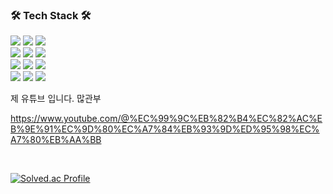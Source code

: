 <h3><b>🛠 Tech Stack 🛠</b></h3>
<div align=left> 
<img src="https://img.shields.io/badge/Kotlin-7F52FF?style=for-the-badge&logo=Kotlin&logoColor=white"/>
<img src="https://img.shields.io/badge/c++-00599C?style=for-the-badge&logo=c%2B%2B&logoColor=white"/>
<img src="https://img.shields.io/badge/Python-3766AB?style=for-the-badge&logo=Python&logoColor=white"/>
    <br>
<img src="https://img.shields.io/badge/Java-007396?style=for-the-badge&logo=OpenJDK&logoColor=white"> 
<img src="https://img.shields.io/badge/mysql-4479A1?style=for-the-badge&logo=mysql&logoColor=white"> 
<img src="https://img.shields.io/badge/flask-000000?style=for-the-badge&logo=flask&logoColor=white">
    <br>
<img src="https://img.shields.io/badge/streamlit%20-%23FF0000.svg?style=for-the-badge&logo=streamlit&logoColor=white">
<img src="https://img.shields.io/badge/javascript-F7DF1E?style=for-the-badge&logo=javascript&logoColor=black"> 
<img src="https://img.shields.io/badge/react-61DAFB?style=for-the-badge&logo=react&logoColor=black">
    <br>
<img src="https://img.shields.io/badge/Typescript-3178C6?style=for-the-badge&logo=Typescript&logoColor=white"/>
<img src="https://img.shields.io/badge/Next.js-000000?style=for-the-badge&logo=Next.js&logoColor=white"/>
<img src="https://img.shields.io/badge/Nest.js-E0234E?style=for-the-badge&logo=nestjs&logoColor=white"/>
</div>

제 유튜브 입니다.
많관부

https://www.youtube.com/@%EC%99%9C%EB%82%B4%EC%82%AC%EB%9E%91%EC%9D%80%EC%A7%84%EB%93%9D%ED%95%98%EC%A7%80%EB%AA%BB

<br>

[![Solved.ac Profile](http://mazassumnida.wtf/api/mini/generate_badge?boj=yk1008)](https://solved.ac/yk1008)



<!--
**yoon-gang00/yoon-gang00** is a ✨ _special_ ✨ repository because its `README.md` (this file) appears on your GitHub profile.


